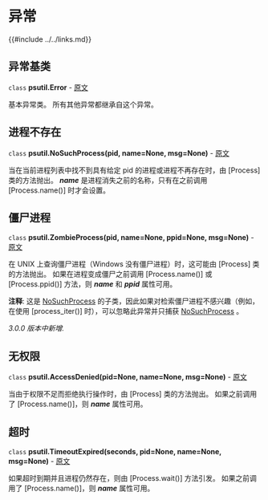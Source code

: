 # 异常

{{#include ../../links.md}}

## **异常基类**

`class` **psutil.Error** - [原文](https://psutil.readthedocs.io/en/latest/#psutil.Error)

基本异常类。 所有其他异常都继承自这个异常。

## **进程不存在**

`class` **psutil.NoSuchProcess(pid, name=None, msg=None)** - [原文](https://psutil.readthedocs.io/en/latest/#psutil.NoSuchProcess) <a name="psutil.NoSuchProcess"></a>

当在当前进程列表中找不到具有给定 pid 的进程或进程不再存在时，由 [Process] 类的方法抛出。 ***name*** 是进程消失之前的名称，只有在之前调用 [Process.name()] 时才会设置。

## **僵尸进程**

`class` **psutil.ZombieProcess(pid, name=None, ppid=None, msg=None)** - [原文](https://psutil.readthedocs.io/en/latest/#psutil.ZombieProcess) <a name="psutil.ZombieProcess"></a>

在 UNIX 上查询僵尸进程（Windows 没有僵尸进程）时，这可能由 [Process] 类的方法抛出。 如果在进程变成僵尸之前调用 [Process.name()] 或 [Process.ppid()] 方法，则 ***name*** 和 ***ppid*** 属性可用。

**注释**: 这是 [NoSuchProcess](./#进程不存在) 的子类，因此如果对检索僵尸进程不感兴趣（例如，在使用 [process_iter()] 时），可以忽略此异常并只捕获 [NoSuchProcess](./#进程不存在) 。

*3.0.0 版本中新增.*

## **无权限**

`class` **psutil.AccessDenied(pid=None, name=None, msg=None)** - [原文](https://psutil.readthedocs.io/en/latest/#psutil.AccessDenied) <a name="psutil.AccessDenied"></a>

当由于权限不足而拒绝执行操作时，由 [Process] 类的方法抛出。 如果之前调用了 [Process.name()]，则 ***name*** 属性可用。

## **超时**

`class` **psutil.TimeoutExpired(seconds, pid=None, name=None, msg=None)** - [原文](https://psutil.readthedocs.io/en/latest/#psutil.TimeoutExpired) <a name="psutil.TimeoutExpired"></a>

如果超时到期并且进程仍然存在，则由 [Process.wait()] 方法引发。 如果之前调用了 [Process.name()]，则 ***name*** 属性可用。

